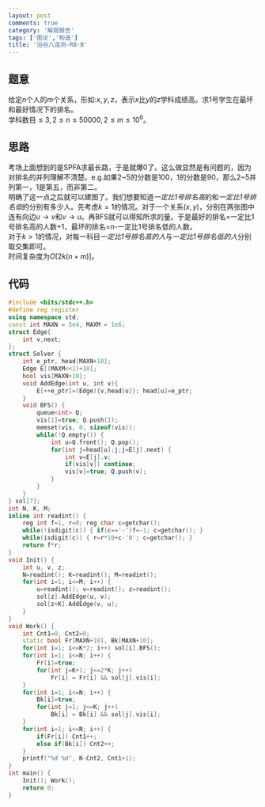 ```yaml
---
layout: post
comments: true
category: '解题报告'
tags: ['图论','构造']
title: '浴谷八连测-R8-B'
---
```


## 题意
给定$n$个人的$m$个关系，形如:$x, y, z$，表示$x$比$y$的$z$学科成绩高。求1号学生在最坏和最好情况下的排名。           
学科数目$\leq 3,2\leq n \leq 50000, 2\leq m \leq 10^6$。
<!--more-->
## 思路
考场上面想到的是SPFA求最长路，于是就爆0了。这么做显然是有问题的，因为对排名的并列理解不清楚。e.g.如果2~5的分数是100，1的分数是90，那么2~5并列第一，1是第五，而非第二。         
明确了这一点之后就可以建图了。我们想要知道*一定比1号排名高*的和*一定比1号排名低*的分别有多少人。先考虑$k=1$的情况。对于一个关系$(x,y)$，分别在两张图中连有向边$u\rightarrow v$和$v\rightarrow u$。再BFS就可以得知所求的量。于是最好的排名=一定比1号排名高的人数+1，最坏的排名=$n$-一定比1号排名低的人数。           
对于$k>1$的情况，对每一科目*一定比1号排名高的人*与*一定比1号排名低的人*分别取交集即可。         
时间复杂度为$O[2k(n+m)]$。

## 代码

```cpp
#include <bits/stdc++.h>
#define reg register
using namespace std;
const int MAXN = 5e4, MAXM = 1e6;
struct Edge{
    int v,next;
};
struct Solver {
    int e_ptr, head[MAXN+10];
    Edge E[(MAXM<<1)+10];
    bool vis[MAXN+10];
    void AddEdge(int u, int v){
        E[++e_ptr]=(Edge){v,head[u]}; head[u]=e_ptr;
    }
    void BFS() {
        queue<int> Q; 
        vis[1]=true; Q.push(1); 
        memset(vis, 0, sizeof(vis));
        while(!Q.empty()) {
            int u=Q.front(); Q.pop(); 
            for(int j=head[u];j;j=E[j].next) {
                int v=E[j].v;
                if(vis[v]) continue;
                vis[v]=true; Q.push(v);
            }
        }
    }
} sol[7];
int N, K, M;
inline int readint() {
    reg int f=1, r=0; reg char c=getchar();
    while(!isdigit(c)) { if(c=='-')f=-1; c=getchar(); }
    while(isdigit(c)) { r=r*10+c-'0'; c=getchar(); }
    return f*r;
}
void Init() {
    int u, v, z;
    N=readint(); K=readint(); M=readint();
    for(int i=1; i<=M; i++) {
        u=readint(); v=readint(); z=readint();
        sol[z].AddEdge(u, v);
        sol[z+K].AddEdge(v, u);
    }
}
void Work() {
    int Cnt1=0, Cnt2=0;
    static bool Fr[MAXN+10], Bk[MAXN+10];
    for(int i=1; i<=K*2; i++) sol[i].BFS();
    for(int i=1; i<=N; i++) {
        Fr[i]=true;
        for(int j=K+1; j<=2*K; j++) 
            Fr[i] = Fr[i] && sol[j].vis[i];
    }
    for(int i=1; i<=N; i++) {
        Bk[i]=true;
        for(int j=1; j<=K; j++) 
            Bk[i] = Bk[i] && sol[j].vis[i];
    }
    for(int i=1; i<=N; i++) {
        if(Fr[i]) Cnt1++;
        else if(Bk[i]) Cnt2++;
    }
    printf("%d %d", N-Cnt2, Cnt1+1);
}
int main() {
    Init(); Work();
    return 0;
}
```
